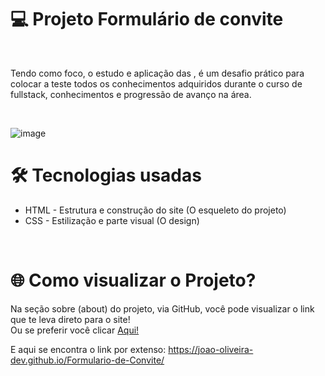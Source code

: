 <h1> 💻 Projeto Formulário de convite </h1>
<br>

Tendo como foco, o estudo e aplicação das <forms>, é um desafio prático para colocar a teste todos os conhecimentos adquiridos durante o curso de fullstack, conhecimentos e progressão de avanço na área.

<br>

![image](https://github.com/user-attachments/assets/434e10b7-27c9-4462-9b50-45ce531c16c6)
<br>

<h1> 🛠️ Tecnologias usadas </h1>

 <ul> 
  <li> HTML - Estrutura e construção do site (O esqueleto do projeto) </li>
  <li> CSS - Estilização e parte visual (O design) </li>
</ul>

<br>

<h1> 🌐 Como visualizar o Projeto? </h1> 

 Na seção sobre (about) do projeto, via GitHub, você pode visualizar o link que te leva direto para o site! 
<br>
 Ou se preferir você clicar <a href="https://joao-oliveira-dev.github.io/Formulario-de-Convite/">Aqui!</a>

 E aqui se encontra o link por extenso: https://joao-oliveira-dev.github.io/Formulario-de-Convite/

<br>
